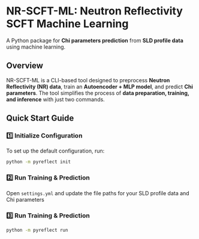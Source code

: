 # **NR-SCFT-ML: Neutron Reflectivity SCFT Machine Learning**
A Python package for **Chi parameters prediction** from **SLD profile data** using machine learning.

## **Overview**
NR-SCFT-ML is a CLI-based tool designed to preprocess **Neutron Reflectivity (NR) data**, train an **Autoencoder + MLP model**, and predict **Chi parameters**. The tool simplifies the process of **data preparation, training, and inference** with just two commands.

## **Quick Start Guide**

### **1️⃣ Initialize Configuration**
To set up the default configuration, run:

```bash
python -m pyreflect init
```  
### **2️⃣ Run Training & Prediction**
Open `settings.yml` and update the file paths for your SLD profile data and Chi parameters

### **3️⃣ Run Training & Prediction**
```bash
python -m pyreflect run
```